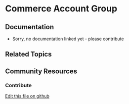 # Commerce Account Group

## Documentation

* Sorry, no documentation linked yet - please contribute

## Related Topics

## Community Resources

### Contribute

[Edit this file on github](https://github.com/olafk/controlpanel-documentation-docs/blob/master/md/72en/com_liferay_commerce_account_group_admin_web_internal_portlet_CommerceAccountGroupAdminPortlet/editCommerceAccountGroup.md)
